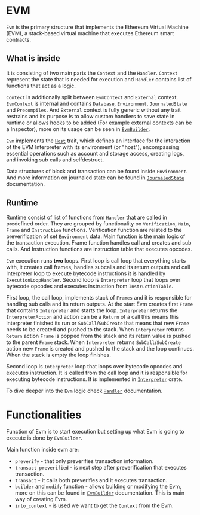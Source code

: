 # EVM

`Evm` is the primary structure that implements the Ethereum Virtual Machine (EVM), a stack-based virtual machine that executes Ethereum smart contracts.

## What is inside

It is consisting of two main parts the `Context` and the `Handler`. `Context` represent the state that is needed for execution and `Handler` contains list of functions that act as a logic.

`Context` is additionally split between `EvmContext` and `External` context. `EvmContext` is internal and contains `Database`, `Environment`, `JournaledState` and `Precompiles`. And `External` context is fully generic without any trait restrains and its purpose is to allow custom handlers to save state in runtime or allows hooks to be added (For example external contexts can be a Inspector), more on its usage can be seen in [`EvmBuilder`](./builder.md).

`Evm` implements the [`Host`](./../interpreter/host.md) trait, which defines an interface for the interaction of the EVM Interpreter with its environment (or "host"), encompassing essential operations such as account and storage access, creating logs, and invoking sub calls and selfdestruct.

Data structures of block and transaction can be found inside `Environment`. And more information on journaled state can be found in [`JournaledState`](../revm/journaled_state.md) documentation.

## Runtime

Runtime consist of list of functions from `Handler` that are called in predefined order. They are grouped by functionality on `Verification`, `Main`, `Frame` and `Instruction` functions. Verification function are related to the preverification of set `Environment` data. Main function is the main logic of the transaction execution. Frame function handles call and creates and sub calls. And Instruction functions are instruction table that executes opcodes.

`Evm` execution runs **two** loops. First loop is call loop that everything starts with, it creates call frames, handles subcalls and its return outputs and call Interpreter loop to execute bytecode instructions it is handled by `ExecutionLoopHandler`. Second loop is `Interpreter` loop that loops over bytecode opcodes and executes instruction from `InstructionTable`.

First loop, the call loop, implements stack of `Frames` and it is responsible for handling sub calls and its return outputs. At the start Evm creates first `Frame` that contains `Interpreter` and starts the loop. `Interpreter` returns the `InterpreterAction` and action can be a `Return` of a call this means this interpreter finished its run or `SubCall`/`SubCreate` that means that new `Frame` needs to be created and pushed to the stack. When `Interpreter` returns `Return` action `Frame` is popped from the stack and its return value is pushed to the parent `Frame` stack. When `Interpreter` returns `SubCall`/`SubCreate` action new `Frame` is created and pushed to the stack and the loop continues. When the stack is empty the loop finishes.

Second loop is `Interpreter` loop that loops over bytecode opcodes and executes instruction. It is called from the call loop and it is responsible for executing bytecode instructions. It is implemented in [`Interpreter`](../interpreter/interpreter.md) crate.

To dive deeper into the `Evm` logic  check [`Handler`](./handler.md) documentation.

# Functionalities

Function of Evm is to start execution but setting up what Evm is going to execute is done by `EvmBuilder`.

Main function inside evm are:
* `preverify` - that only preverifies transaction information.
* `transact preverified` - is next step after preverification that executes transaction.
* `transact` - it calls both preverifies and it executes transaction.
* `builder` and `modify` function - allows building or modifying the Evm, more on this can be found in [`EvmBuilder`](./builder.md) documentation. This is main way of creating Evm.
* `into_context` - is used we want to get the `Context` from the Evm.